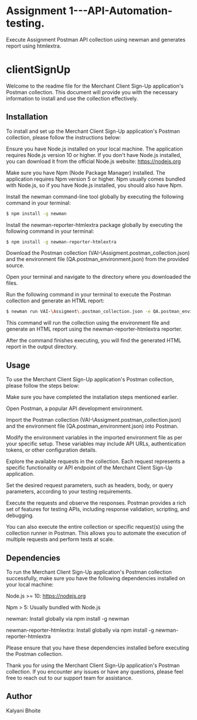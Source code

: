# Assignment 1---API-Automation-testing.
Execute Assignment Postman API collection using newman and generates report using htmlextra.
# clientSignUp
Welcome to the readme file for the Merchant Client Sign-Up application's Postman collection. This document will provide you with the necessary information to install and use the collection effectively.

## Installation
To install and set up the Merchant Client Sign-Up application's Postman collection, please follow the instructions below:

Ensure you have Node.js installed on your local machine. The application requires Node.js version 10 or higher. If you don't have Node.js installed, you can download it from the official Node.js website: https://nodejs.org

Make sure you have Npm (Node Package Manager) installed. The application requires Npm version 5 or higher. Npm usually comes bundled with Node.js, so if you have Node.js installed, you should also have Npm.

Install the newman command-line tool globally by executing the following command in your terminal:

```bash
$ npm install -g newman
```
Install the newman-reporter-htmlextra package globally by executing the following command in your terminal:

```bash
$ npm install -g newman-reporter-htmlextra
```
Download the Postman collection (VAI-\Assigment\.postman_collection.json) and the environment file (QA.postman_environment.json) from the provided source.

Open your terminal and navigate to the directory where you downloaded the files.

Run the following command in your terminal to execute the Postman collection and generate an HTML report:

```bash
$ newman run VAI-\Assigment\.postman_collection.json -e QA.postman_environment.json -r cli,htmlextra
```
This command will run the collection using the environment file and generate an HTML report using the newman-reporter-htmlextra reporter.

After the command finishes executing, you will find the generated HTML report in the output directory.

## Usage
To use the Merchant Client Sign-Up application's Postman collection, please follow the steps below:

Make sure you have completed the installation steps mentioned earlier.

Open Postman, a popular API development environment.

Import the Postman collection (VAI-\Assigment\.postman_collection.json) and the environment file (QA.postman_environment.json) into Postman.

Modify the environment variables in the imported environment file as per your specific setup. These variables may include API URLs, authentication tokens, or other configuration details.

Explore the available requests in the collection. Each request represents a specific functionality or API endpoint of the Merchant Client Sign-Up application.

Set the desired request parameters, such as headers, body, or query parameters, according to your testing requirements.

Execute the requests and observe the responses. Postman provides a rich set of features for testing APIs, including response validation, scripting, and debugging.

You can also execute the entire collection or specific request(s) using the collection runner in Postman. This allows you to automate the execution of multiple requests and perform tests at scale.

## Dependencies
To run the Merchant Client Sign-Up application's Postman collection successfully, make sure you have the following dependencies installed on your local machine:

Node.js >= 10: https://nodejs.org 

Npm > 5: Usually bundled with Node.js

newman: Install globally via npm install -g newman

newman-reporter-htmlextra: Install globally via npm install -g newman-reporter-htmlextra

Please ensure that you have these dependencies installed before executing the Postman collection.

Thank you for using the Merchant Client Sign-Up application's Postman collection. If you encounter any issues or have any questions, please feel free to reach out to our support team for assistance.

## Author

Kalyani Bhoite
